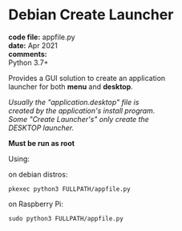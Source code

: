 # Debian Create Launcher

**code file:** appfile.py  
**date:** Apr 2021  
**comments:**  
Python 3.7+  

Provides a GUI solution to create an application  
launcher for both **menu** and **desktop**.  

_Usually the "application.desktop" file is  
created by the application's install program.  
Some "Create Launcher's" only create the  
DESKTOP launcher._    

**Must be run as root**

Using:  

on debian distros:  

```
pkexec python3 FULLPATH/appfile.py
```

on Raspberry Pi:  

```
sudo python3 FULLPATH/appfile.py
```
